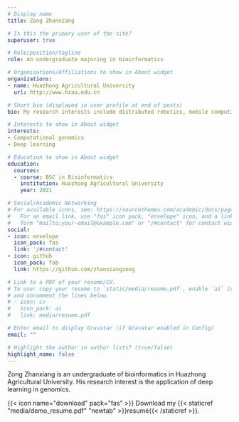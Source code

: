 ```yaml
---
# Display name
title: Zong Zhanxiang

# Is this the primary user of the site?
superuser: true

# Role/position/tagline
role: An undergraduate majoring in bioinformatics

# Organizations/Affiliations to show in About widget
organizations:
- name: Huazhong Agricultural University
  url: http://www.hzau.edu.cn

# Short bio (displayed in user profile at end of posts)
bio: My research interests include distributed robotics, mobile computing and programmable matter.

# Interests to show in About widget
interests:
- Computational genomics
- Deep learning

# Education to show in About widget
education:
  courses:
  - course: BSC in Bioinformatics
    institution: Huazhong Agricultural University
    year: 2021

# Social/Academic Networking
# For available icons, see: https://sourcethemes.com/academic/docs/page-builder/#icons
#   For an email link, use "fas" icon pack, "envelope" icon, and a link in the
#   form "mailto:your-email@example.com" or "/#contact" for contact widget.
social:
- icon: envelope
  icon_pack: fas
  link: '/#contact'
- icon: github
  icon_pack: fab
  link: https://github.com/zhanxiangzong

# Link to a PDF of your resume/CV.
# To use: copy your resume to `static/media/resume.pdf`, enable `ai` icons in `params.toml`, 
# and uncomment the lines below.
# - icon: cv
#   icon_pack: ai
#   link: media/resume.pdf

# Enter email to display Gravatar (if Gravatar enabled in Config)
email: ""

# Highlight the author in author lists? (true/false)
highlight_name: false
---
```


Zong Zhanxiang is an undergraduate of bioinformatics in Huazhong Agricultural University. His research interest is the application of deep learning in genomics.


{{< icon name="download" pack="fas" >}} Download my {{< staticref "media/demo_resume.pdf" "newtab" >}}resumé{{< /staticref >}}.
